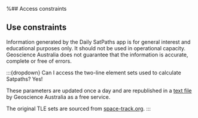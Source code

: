 %## Access constraints

## Use constraints

Information generated by the Daily SatPaths app is for general interest and educational purposes only. It should not be used in operational capacity. Geoscience Australia does not guarantee that the information is accurate, complete or free of errors.

:::{dropdown} Can I access the two-line element sets used to calculate Satpaths?
Yes!

These parameters are updated once a day and are republished in a [text file](https://satpath.dea.ga.gov.au/gatle.txt) by Geoscience Australia as a free service.

The original TLE sets are sourced from [space-track.org](https://www.space-track.org).
:::

